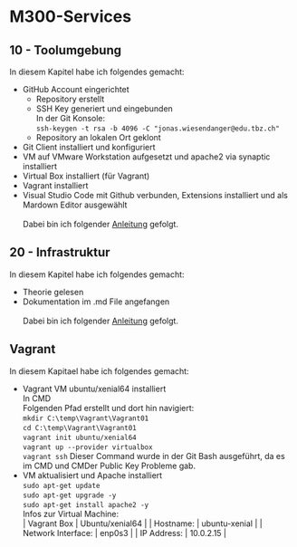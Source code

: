 # M300-Services
## 10 - Toolumgebung 
In diesem Kapitel habe ich folgendes gemacht:
- GitHub Account eingerichtet
  - Repository erstellt
  - SSH Key generiert und eingebunden \
    In der Git Konsole: \
    `ssh-keygen -t rsa -b 4096 -C "jonas.wiesendanger@edu.tbz.ch"`
  - Repository an lokalen Ort geklont
- Git Client installiert und konfiguriert
- VM auf VMware Workstation aufgesetzt und apache2 via synaptic installiert
- Virtual Box installiert (für Vagrant)
- Vagrant installiert
- Visual Studio Code mit Github verbunden, Extensions installiert und als Mardown Editor ausgewählt \
\
Dabei bin ich folgender [Anleitung](https://github.com/mc-b/M300/tree/master/10-Toolumgebung) gefolgt.

## 20 - Infrastruktur
In diesem Kapitel habe ich folgendes gemacht:
- Theorie gelesen
- Dokumentation im .md File angefangen \
\
Dabei bin ich folgender [Anleitung](https://github.com/mc-b/M300/tree/master/20-Infrastruktur) gefolgt. 

## Vagrant
In diesem Kapitael habe ich folgendes gemacht: 
- Vagrant VM ubuntu/xenial64 installiert \
  In CMD \
  Folgenden Pfad erstellt und dort hin navigiert: \
  `mkdir C:\temp\Vagrant\Vagrant01` \
  `cd C:\temp\Vagrant\Vagrant01` \
  `vagrant init ubuntu/xenial64` \
  `vagrant up --provider virtualbox` \
  `vagrant ssh` Dieser Command wurde in der Git Bash ausgeführt, da es im CMD und CMDer Public Key Probleme gab. 
- VM aktualisiert und Apache installiert \
  `sudo apt-get update` \
  `sudo apt-get upgrade -y` \
  `sudo apt-get install apache2 -y` \
Infos zur Virtual Machine: \
| Vagrant Box | Ubuntu/xenial64 |
| Hostname: | ubuntu-xenial |
| Network Interface: | enp0s3 |
| IP Address: | 10.0.2.15 |